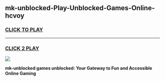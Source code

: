 
## mk-unblocked-Play-Unblocked-Games-Online-hcvoy
<h3>
<a href="https://premium76.site?title=mk-unblocked&ref=25A">CLICK TO PLAY</a></h3>
<hr>

<h3>
<a href="https://premium76.site?title=mk-unblocked&ref=25A">CLICK 2 PLAY</a>
  
</h3>

<a href="https://premium76.site?title=mk-unblocked&ref=25A"><img src="https://clearcache.store/games.png"></a>


**mk-unblocked games unblocked: Your Gateway to Fun and Accessible Online Gaming**
